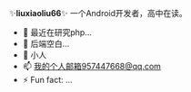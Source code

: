✨**liuxiaoliu66**✨ 一个Android开发者，高中在读。

- 🌱 最近在研究php...
- 🤔 后端空白...
- 💬 小人
- 📫 我的个人邮箱957447668@qq.com
- ⚡ Fun fact: ...
